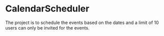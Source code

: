 # CalendarScheduler
The project is to schedule the events based on the dates and a limit of 10 users can only be invited for the events.
